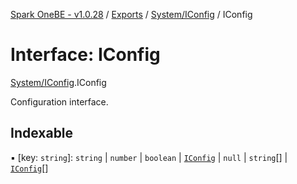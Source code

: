 [Spark OneBE - v1.0.28](../README.md) / [Exports](../modules.md) / [System/IConfig](../modules/System_IConfig.md) / IConfig

# Interface: IConfig

[System/IConfig](../modules/System_IConfig.md).IConfig

Configuration interface.

## Indexable

▪ [key: `string`]: `string` \| `number` \| `boolean` \| [`IConfig`](System_IConfig.IConfig.md) \| ``null`` \| `string`[] \| [`IConfig`](System_IConfig.IConfig.md)[]
